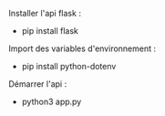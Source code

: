 Installer l'api flask :

- pip install flask

Import des variables d'environnement :

- pip install python-dotenv

Démarrer l'api :

- python3 app.py
